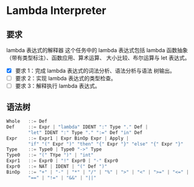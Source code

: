# Lambda Interpreter

## 要求

lambda 表达式的解释器 这个任务中的 lambda 表达式包括 lambda 函数抽象（带有类型标注）、函数应用、算术运算、 大小比较、布尔运算与 let 表达式。

- [x] 要求 1：完成 lambda 表达式的词法分析、语法分析与语法 树输出。
- [ ] 要求 2：实现 lambda 表达式的类型检查。
- [ ] 要求 3：解释执行 lambda 表达式。

## 语法树

```c
Whole   ::= Def
Def     ::= Expr | "lambda" IDENT ":" Type "." Def |
        "let" IDENT ":" Type "." ":=" Def "in" Def
Expr    ::= Expr1 | Expr BinOp Expr | Apply |
        "if" "(" Expr ")" "then" "{" Expr "}" "else" "{" Expr "}"
Type    ::= Type0 | Type0 "->" Type
Type0   ::= "(" TYpe ")" | "int"
Expr1   ::= Expr0 | "!" Expr0 | "-" Expr0
Expr0   ::= NAT | IDENT | "(" Def ")"
BinOp   ::= "+" | "-" | "*" | "/" | "%" | ">" | "<" | ">=" | "<=" |
        "==" | "!=" | "&&" | "||"
```
